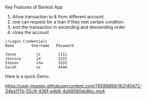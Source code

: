 Key Features of Bankist App
1. Allow transaction to & from different account.
2. one can request for a loan if they met certain condtion.
3. sort the transaction in ascending and descending order
4. close the account
```
//Login Credentials
Name        Username   Password

Jonas         js        1111
Jessica       jd        2222
Steven        stw       3333
Sarah         ss        4444

```

Here is a quick Demo.

https://user-images.githubusercontent.com/76598859/162140472-34be117b-55c9-436f-a4b8-4d49580eb8bc.mp4

